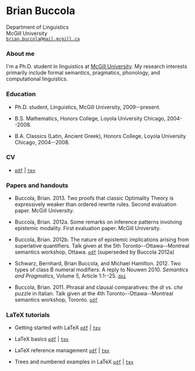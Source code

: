 # Brian Buccola #

Department of Linguistics  
McGill University  
[`brian.buccola@mail.mcgill.ca`][email]

[email]: mailto:brian.buccola@mail.mcgill.ca


### About me ###

I'm a Ph.D. student in linguistics at [McGill University][dept]. My research
interests primarily include formal semantics, pragmatics, phonology, and
computational linguistics.

[dept]: http://www.mcgill.ca/linguistics/ "McGill linguistics department"


### Education ###

- Ph.D. student, Linguistics, McGill University, 2009--present.

- B.S. Mathematics, Honors College, Loyola University Chicago, 2004--2008.

- B.A. Classics (Latin, Ancient Greek), Honors College, Loyola University
  Chicago, 2004--2008.


### CV ###

- [`pdf`][cv-pdf] | [`tex`][cv-tex]

[cv-pdf]:
    https://github.com/brianbuccola/cv/blob/master/buccola-CV.pdf?raw=true
    "Brian's CV"
[cv-tex]:
    https://github.com/brianbuccola/cv/blob/master/buccola-CV.tex?raw=true
    "Brian's CV (source)"


### Papers and handouts ###

- Buccola, Brian. 2013. Two proofs that classic Optimality Theory is
  expressively weaker than ordered rewrite rules. Second evaluation paper.
  McGill University.

- Buccola, Brian. 2012a. Some remarks on inference patterns involving epistemic
  modality. First evaluation paper. McGill University.

- Buccola, Brian. 2012b. The nature of epistemic implications arising from
  superlative quantifiers. Talk given at the 5th Toronto--Ottawa--Montreal
  semantics workshop, Ottawa. [`pdf`][tom5] (superseded by Buccola 2012a)

- Schwarz, Bernhard, Brian Buccola, and Michael Hamilton.  2012. Two types of
  class B numeral modifiers: A reply to Nouwen 2010. *Semantics and
  Pragmatics*, Volume 5, Article 1:1--25. [`doi`][semprag]

- Buccola, Brian. 2011. Phrasal and clausal comparatives: the *di* vs. *che*
  puzzle in Italian. Talk given at the 4th Toronto--Ottawa--Montreal semantics
  workshop, Toronto.  [`pdf`][tom4]

[tom5]:    files/buccola-tom5-handout.pdf   "TOM 5 handout"
[semprag]: http://dx.doi.org/10.3765/sp.5.1 "Schwarz, Buccola, and Hamilton 2012"
[tom4]:    files/buccola-tom4-handout.pdf   "TOM 4 handout"


### LaTeX tutorials ###

- Getting started with LaTeX [`pdf`][gs-pdf] | [`tex`][gs-tex]

- LaTeX basics [`pdf`][bas-pdf] | [`tex`][bas-tex]

- LaTeX reference management [`pdf`][ref-pdf] | [`tex`][ref-tex]

- Trees and numbered examples in LaTeX [`pdf`][trees-pdf] | [`tex`][trees-tex]

[gs-pdf]:
    https://github.com/brianbuccola/latex-tutorials/blob/master/latex-getting-started.pdf?raw=true
    "Getting started with LaTeX"
[gs-tex]:
    https://github.com/brianbuccola/latex-tutorials/blob/master/latex-getting-started.tex?raw=true
    "Getting started with LaTeX (source)"
[bas-pdf]:
    https://github.com/brianbuccola/latex-tutorials/blob/master/latex-basics.pdf?raw=true
    "LaTeX basics"
[bas-tex]:
    https://github.com/brianbuccola/latex-tutorials/blob/master/latex-basics.tex?raw=true
    "LaTeX basics (source)"
[ref-pdf]:
    https://github.com/brianbuccola/latex-tutorials/blob/master/latex-reference-mgmt.pdf?raw=true
    "LaTeX reference management"
[ref-tex]:
    https://github.com/brianbuccola/latex-tutorials/blob/master/latex-reference-mgmt.tex?raw=true
    "LaTeX reference management (source)"
[trees-pdf]:
    https://github.com/brianbuccola/latex-tutorials/blob/master/latex-trees.pdf?raw=true
    "Trees and numbered examples in LaTeX"
[trees-tex]:
    https://github.com/brianbuccola/latex-tutorials/blob/master/latex-trees.tex?raw=true
    "Trees and numbered examples in LaTeX (source)"
